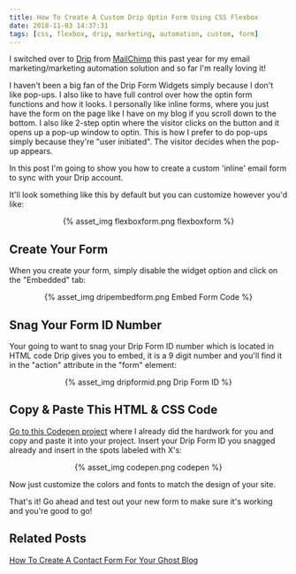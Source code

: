 ```yaml
---
title: How To Create A Custom Drip Optin Form Using CSS Flexbox
date: 2018-11-03 14:37:31
tags: [css, flexbox, drip, marketing, automation, custom, form]
---
```


I switched over to [Drip](https://getdrip.com) from [MailChimp](https://mailchimp.com) this past year for my email marketing/marketing automation solution and so far I'm really loving it! 

I haven't been a big fan of the Drip Form Widgets simply because I don't like pop-ups. I also like to have full control over how the optin form functions and how it looks. I personally like inline forms, where you just have the form on the page like I have on my blog if you scroll down to the bottom. I also like 2-step optin where the visitor clicks on the button and it opens up a pop-up window to optin. This is how I prefer to do pop-ups simply because they're "user initiated". The visitor decides when the pop-up appears.

In this post I'm going to show you how to create a custom 'inline' email form to sync with your Drip account. 

It'll look something like this by default but you can customize however you'd like:

<center>{% asset_img flexboxform.png flexboxform %}</center>

## Create Your Form

When you create your form, simply disable the widget option and click on the "Embedded" tab:

<center>{% asset_img dripembedform.png Embed Form Code %}</center>

## Snag Your Form ID Number 

Your going to want to snag your Drip Form ID number which is located in HTML code Drip gives you to embed, it is a 9 digit number and you'll find it in the "action" attribute in the "form" element:

<center>{% asset_img dripformid.png Drip Form ID %}</center>

## Copy & Paste This HTML & CSS Code

[Go to this Codepen project](https://codepen.io/stevehl25/pen/KrKxMx) where I already did the hardwork for you and copy and paste it into your project. Insert your Drip Form ID you snagged already and insert in the spots labeled with X's:

<center>{% asset_img codepen.png codepen %}</center>

Now just customize the colors and fonts to match the design of your site.

That's it! Go ahead and test out your new form to make sure it's working and you're good to go!

## Related Posts

[How To Create A Contact Form For Your Ghost Blog](https://blog.stevelongoria.net/2019/03/10/how-to-setup-a-ghost-blog-contact-form/)

